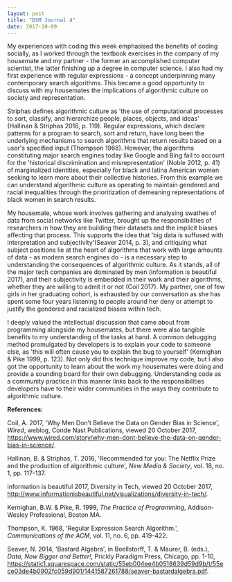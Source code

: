 ```yaml
---
layout: post
title: "DSM Journal 4"
date: 2017-10-09
---
```


My experiences with coding this week emphasised the benefits of coding socially, as I worked through the textbook exercises in the company of my housemate and my partner - the former an accomplished computer scientist, the latter finishing up a degree in computer science. I also had my first experience with regular expressions - a concept underpinning many contemporary search algorithms. This became a good opportunity to discuss with my housemates the implications of algorithmic culture on society and representation.

Striphas defines algorithmic culture as 'the use of computational processes to sort, classify, and hierarchize people, places, objects, and ideas' (Hallinan & Striphas 2016, p. 119). Regular expressions, which declare patterns for a program to search, sort and return, have long been the underlying mechanisms to search algorithms that return results based on a user's specified input (Thompson 1968). However, the algorithms constituting major search engines today like Google and Bing fail to account for the 'historical discrimination and misrepresentation' (Noble 2012, p. 41) of marginalized identities, especially for black and latina American women seeking to learn more about their collective histories. From this example we can understand algorithmic culture as operating to maintain gendered and racial inequalities through the prioritization of demeaning representations of black women in search results.

My housemate, whose work involves gathering and analysing swathes of data from social networks like Twitter, brought up the responsibilities of researchers in how they are building their datasets and the implicit biases affecting that process. This supports the idea that 'big data is suffused with interpretation and subjectivity'(Seaver 2014, p. 3), and critiquing what subject positions lie at the heart of algorithms that work with large amounts of data - as modern search engines do - is a necessary step to understanding the consequences of algorithmic culture. As it stands, all of the major tech companies are dominated by men (information is beautiful 2017), and their subjectivity is embedded in their work and their algorithms, whether they are willing to admit it or not (Coil 2017). My partner, one of few girls in her graduating cohort, is exhausted by our conversation as she has spent some four years listening to people around her deny or attempt to justify the gendered and racialized biases within tech.

I deeply valued the intellectual discussion that came about from programming alongside my housemates, but there were also tangible benefits to my understanding of the tasks at hand. A common debugging method promulgated by developers is to explain your code to someone else, as 'this will often cause you to explain the bug to yourself' (Kernighan & Pike 1999, p. 123). Not only did this technique improve my code, but I also got the opportunity to learn about the work my housemates were doing and provide a sounding board for their own debugging. Understanding code as a community practice in this manner links back to the responsibilities developers have to their wider communities in the ways they contribute to algorithmic culture.

**References:**

Coil, A. 2017, 'Why Men Don’t Believe the Data on Gender Bias in Science', *Wired*, weblog, Conde Nast Publications, viewed 20 October 2017, <https://www.wired.com/story/why-men-dont-believe-the-data-on-gender-bias-in-science/>.

Hallinan, B. & Striphas, T. 2016, 'Recommended for you: The Netflix Prize and the production of algorithmic culture', *New Media & Society*, vol. 18, no. 1, pp. 117-137.

information is beautiful 2017, Diversity in Tech, viewed 20 October 2017, <http://www.informationisbeautiful.net/visualizations/diversity-in-tech/>.

Kernighan, B.W. & Pike, R. 1999, *The Practice of Programming*, Addison-Wesley Professional, Boston MA.

 Thompson, K. 1968, 'Regular Expression Search Algorithm.', *Communications of the ACM*, vol. 11, no. 6, pp. 419-422.

Seaver, N. 2014, 'Bastard Algebra', in Boellstorff, T. & Maurer, B. (eds.), *Data, Now Bigger and Better!*, Prickly Paradigm Press, Chicago, pp. 1-10, <https://static1.squarespace.com/static/55eb004ee4b0518639d59d9b/t/55ece03de4b0902fc059d901/1441587261788/seaver-bastardalgebra.pdf>.
